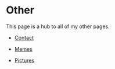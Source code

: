 # Other

This page is a hub to all of my other pages.

- [Contact](/contact)

- [Memes](/memes)

- [Pictures](/pictures)

